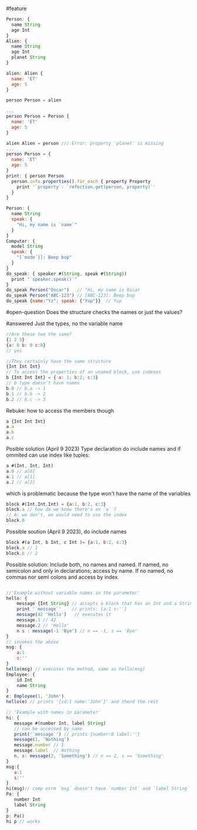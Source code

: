 #feature
```javascript
Person: {
  name String
  age Int
}
Alien: {
  name String
  age Int
  planet String
}

alien: Alien { 
  name: 'ET'
  age: 5
}

person Person = alien 

... 
person Person = Person {
  name: 'ET'
  age: 5
}

alien Alien = person /// Error: property 'planet' is missing 
...
person Person = {
  name: 'ET'
  age: 5
}
print: { person Person 
  person.info.properties().for_each { property Property 
    print '`property`: `refection.get(person, property)`'
  }
}
 ```


```javascript
Person: {
  name String
  speak: { 
    "Hi, my name is `name`"
  }
}
Computer: {
  model String
  speak: {
    "[`mode`}]: Beep bop"
  }
}
do_speak: { speaker #(String, speak #(String))
  print "`speaker.speak()`"
}
do_speak Person("Oscar")   // "Hi, my name is Oscar
do_speak Person("ABC-123") // [ABC-123]: Beep bop
do_speak {name:"Yz"; speak: {"Yup"}}  // Yup
```


#open-question Does the structure checks the names or just the values? 

#answered  Just the types, no the variable name
```javascript
//Are these two the same? 
{1 2 3} 
{a: 0 b: 0 c:0}
// yes

//They certainly have the same structure
{Int Int Int}
// To access the properties of an unamed block, use indexes
b {Int Int Int} = { a: 1; b:2; c:3}
// b type doesn't have names
b.0 // b.a -> 1
b.1 // b.b -> 2
b.2 // b.c -> 3
```

Rebuke: how to access the members though
```javascript
a {Int Int Int}
a.a
a.b
a.c  
```

Posible solution (April 9 2023)
Type declaration do include names and if ommited can use index like tuples:
```javascript
a #(Int, Int, Int)
a.0 // a[0]
a.1 // a[1]
a.2 // a[2]
```

which is problematic because the type won't have the name of the variables

```javascript
block #(Int,Int,Int) = {a:1, b:2, c:3}
block.a // how do we know there's an `a` ? 
// A: we don't, we would need to use the index
block.0
```

Possible soution (April 9 2023), do include names
```javascript
block #(a Int, b Int, c Int )= {a:1, b:2, c:3}
block.a // 1
block.b // 2
```

Possible solution: Include both, no names and named. If named, no semicolon and only in declarations; access by name. If no named, no commas nor semi colons and access by index. 

```javascript

//'Example without variable names in the parameter'
hello: {
    message {Int String} // accepts a block that has an Int and a String
    print '`message`'    // prints: {a:1 s:''}
    message(42 'Hello')   // executes it
    message.1 // 42
    message.2 // 'Hello'
    n s : message(-1 'Bye') // n == -1, s == 'Bye'
}
// invokes the above
msg: {
    a:1
    s:''
}
hello(msg) // executes the method, same as hello(msg)
Employee: {
    id Int
    name String
}
e: Employee(1, 'John')
hello(e) // prints '{id:1 name:'John'}' and thend the rest

// 'Example with names in parameter'
hi: {
   message #(number Int, label String)
   // can be accessed by name 
   print('`message`') // prints {number:0 label:''}
   message(1, 'Nothing')
   message.number // 1
   message.label  // Nothing
   n, s: message(2, 'Something') // n == 2, s == 'Something'
}
msg:{
   a:1
   s:''
}
hi(msg)// comp errm `msg` doesn't have `number Int` and `label String` properties
Pa: {
   number Int
   label String
}
p: Pa()
hi p // works
```
